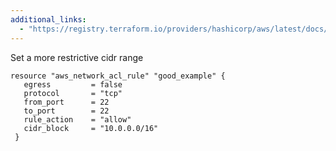 ```yaml
---
additional_links: 
  - "https://registry.terraform.io/providers/hashicorp/aws/latest/docs/resources/network_acl_rule#cidr_block"
---
```


Set a more restrictive cidr range

```hcl
resource "aws_network_acl_rule" "good_example" {
   egress         = false
   protocol       = "tcp"
   from_port      = 22
   to_port        = 22
   rule_action    = "allow"
   cidr_block     = "10.0.0.0/16"
 }
```
